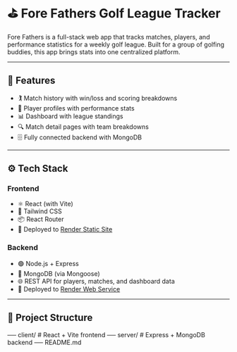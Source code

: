 # ⛳ Fore Fathers Golf League Tracker

Fore Fathers is a full-stack web app that tracks matches, players, and performance statistics for a weekly golf league. Built for a group of golfing buddies, this app brings stats into one centralized platform.

---

## 🧠 Features

- 🏌️ Match history with win/loss and scoring breakdowns
- 👤 Player profiles with performance stats
- 📊 Dashboard with league standings
- 🔍 Match detail pages with team breakdowns
- 🗄️ Fully connected backend with MongoDB

---

## ⚙️ Tech Stack

### Frontend
- ⚛️ React (with Vite)
- 🎨 Tailwind CSS
- 📦 React Router
- 🚀 Deployed to [Render Static Site](https://render.com)

### Backend
- 🟢 Node.js + Express
- 🍃 MongoDB (via Mongoose)
- 🌐 REST API for players, matches, and dashboard data
- 🚀 Deployed to [Render Web Service](https://render.com)

---

## 📁 Project Structure

── client/ # React + Vite frontend
── server/ # Express + MongoDB backend
── README.md
